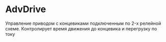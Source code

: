# AdvDrive
Управление приводом с концевиками подключенным по 2-x релейной схеме. Контролирует время движения до концевика и перегрузку по току 
